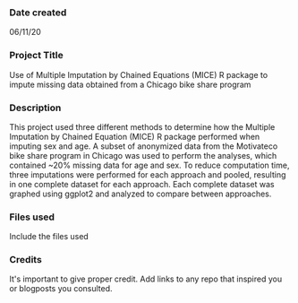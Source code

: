 ### Date created
06/11/20

### Project Title
Use of Multiple Imputation by Chained Equations (MICE) R package to impute missing data obtained from a Chicago bike share program

### Description
This project used three different methods to determine how the Multiple Imputation by Chained Equation (MICE) R package performed when imputing sex and age. A subset of anonymized data from the Motivateco bike share program in Chicago was used to perform the analyses, which contained ~20% missing data for age and sex. To reduce computation time, three imputations were performed for each approach and pooled, resulting in one complete dataset for each approach. Each complete dataset was graphed using ggplot2 and analyzed to compare between approaches.

### Files used
Include the files used

### Credits
It's important to give proper credit. Add links to any repo that inspired you or blogposts you consulted.

